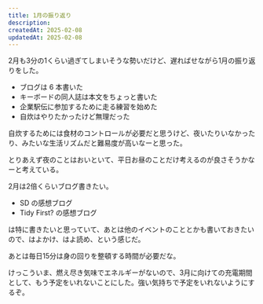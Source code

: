 ```yaml
---
title: 1月の振り返り
description: 
createdAt: 2025-02-08
updatedAt: 2025-02-08
---
```


2月も3分の1くらい過ぎてしまいそうな勢いだけど、遅ればせながら1月の振り返りをした。

- ブログは 6 本書いた
- キーボードの同人誌は本文をちょっと書いた
- 企業駅伝に参加するために走る練習を始めた
- 自炊はやりたかったけど無理だった

自炊するためには食材のコントロールが必要だと思うけど、夜いたりいなかったり、みたいな生活リズムだと難易度が高いなーと思った。

とりあえず夜のことはおいといて、平日お昼のことだけ考えるのが良さそうかなーと考えている。

2月は2倍くらいブログ書きたい。

- SD の感想ブログ
- Tidy First? の感想ブログ

は特に書きたいと思っていて、あとは他のイベントのこととかも書いておきたいので、はよかけ、はよ読め、という感じだ。

あとは毎日15分は身の回りを整頓する時間が必要だな。

けっこういま、燃え尽き気味でエネルギーがないので、3月に向けての充電期間として、もう予定をいれないことにした。強い気持ちで予定をいれないようにするぞ。
